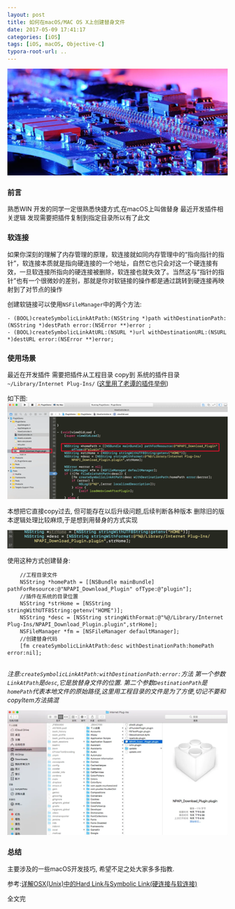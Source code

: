 ```yaml
---
layout: post
title: 如何在macOS/MAC OS X上创建替身文件
date: 2017-05-09 17:41:17
categories: [iOS]
tags: [iOS, macOS, Objective-C]
typora-root-url: ..
---
```


![](/assets/images/20170509HowToCreateSymbolicLinkOnMacosInCode/symboliclink.webp)

### 前言

熟悉WIN 开发的同学一定很熟悉快捷方式,在macOS上叫做替身 最近开发插件相关逻辑 发现需要把插件复制到指定目录所以有了此文


### 软连接

如果你深刻的理解了内存管理的原理，软连接就如同内存管理中的“指向指针的指针”，软连接本质就是指向硬连接的一个地址，自然它也只会对这一个硬连接有效，一旦软连接所指向的硬连接被删除，软连接也就失效了。当然这与”指针的指针”也有一个很微妙的差别，那就是你对软链接的操作都是通过跳转到硬连接再映射到了对节点的操作


创建软链接可以使用`NSFileManager`中的两个方法:

``` objc
- (BOOL)createSymbolicLinkAtPath:(NSString *)path withDestinationPath:(NSString *)destPath error:(NSError **)error ;
- (BOOL)createSymbolicLinkAtURL:(NSURL *)url withDestinationURL:(NSURL *)destURL error:(NSError **)error;

```

### 使用场景 

最近在开发插件 需要把插件从工程目录 copy到 系统的插件目录`~/Library/Internet Plug-Ins/` ([这里用了老谭的插件举例](http://www.tanhao.me/pieces/1084.html/))


如下图:
![](/assets/images/20170509HowToCreateSymbolicLinkOnMacosInCode/step1.webp)

本想把它直接copy过去, 但可能存在以后升级问题,后续判断各种版本 删除旧的版本逻辑处理比较麻烦,于是想到用替身的方式实现

![](/assets/images/20170509HowToCreateSymbolicLinkOnMacosInCode/step2.webp)

使用这种方式创建替身:

``` objc
    //工程目录文件
    NSString *homePath = [[NSBundle mainBundle] pathForResource:@"NPAPI_Download_Plugin" ofType:@"plugin"];
    //插件在系统的目录位置
    NSString *strHome = [NSString stringWithUTF8String:getenv("HOME")];
    NSString *desc = [NSString stringWithFormat:@"%@/Library/Internet Plug-Ins/NPAPI_Download_Plugin.plugin",strHome];
    NSFileManager *fm = [NSFileManager defaultManager];
    //创建替身代码
    [fm createSymbolicLinkAtPath:desc withDestinationPath:homePath error:nil];  
    
```

*注意:`createSymbolicLinkAtPath:withDestinationPath:error:`方法 第一个参数`LinkAtPath`是`desc`,它是放替身文件的位置. 第二个参数`DestinationPath`是`homePath`代表本地文件的原始路径,这里用工程目录的文件是为了方便,切记不要和 copyItem方法搞混*


![](/assets/images/20170509HowToCreateSymbolicLinkOnMacosInCode/step3.webp)


### 总结

主要涉及的一些macOS开发技巧, 希望不足之处大家多多指教.

参考:[详解OSX(Unix)中的Hard Link与Symbolic Link(硬连接与软连接)](http://www.tanhao.me/pieces/597.html/)

全文完

